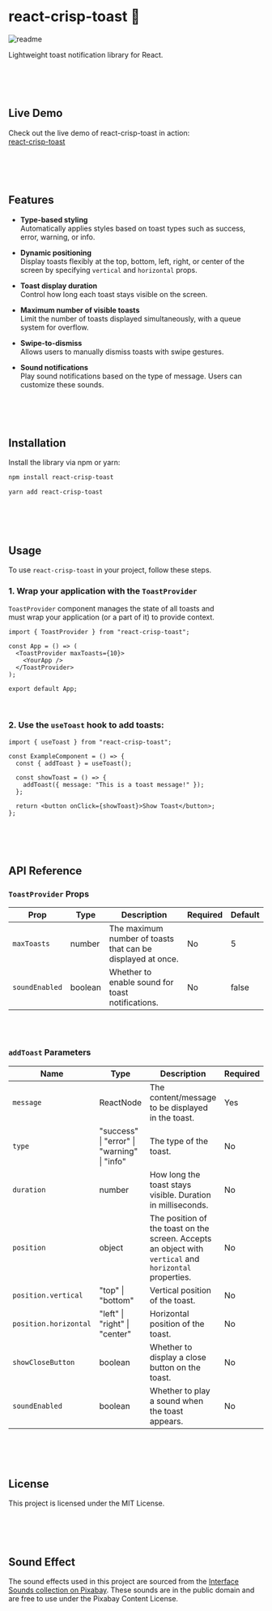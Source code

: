 # **react-crisp-toast 🍞**

![readme](https://github.com/user-attachments/assets/d5ae8868-b8af-4898-96ca-8ae269ffd33c)

Lightweight toast notification library for React.

<br/>
<br/>
<br/>

## **Live Demo**

Check out the live demo of react-crisp-toast in action: <br/>
<a href="https://react-crisp-toast.vercel.app/">react-crisp-toast</a>

<br/>
<br/>
<br/>

## **Features**

- **Type-based styling**  
  Automatically applies styles based on toast types such as success, error, warning, or info.

- **Dynamic positioning**  
  Display toasts flexibly at the top, bottom, left, right, or center of the screen by specifying `vertical` and `horizontal` props.

- **Toast display duration**  
  Control how long each toast stays visible on the screen.

- **Maximum number of visible toasts**  
  Limit the number of toasts displayed simultaneously, with a queue system for overflow.

- **Swipe-to-dismiss**  
  Allows users to manually dismiss toasts with swipe gestures.

- **Sound notifications**  
  Play sound notifications based on the type of message. Users can customize these sounds.

<br/>
<br/>
<br/>

## **Installation**

Install the library via npm or yarn:

```bash
npm install react-crisp-toast
```

```bash
yarn add react-crisp-toast
```

<br/>
<br/>
<br/>

## **Usage**

To use `react-crisp-toast` in your project, follow these steps.

### 1. Wrap your application with the `ToastProvider`

`ToastProvider` component manages the state of all toasts and <br/>must wrap your application (or a part of it) to provide context.

```tsx
import { ToastProvider } from "react-crisp-toast";

const App = () => (
  <ToastProvider maxToasts={10}>
    <YourApp />
  </ToastProvider>
);

export default App;
```

<br/>

### 2. Use the `useToast` hook to add toasts:

```tsx
import { useToast } from "react-crisp-toast";

const ExampleComponent = () => {
  const { addToast } = useToast();

  const showToast = () => {
    addToast({ message: "This is a toast message!" });
  };

  return <button onClick={showToast}>Show Toast</button>;
};
```

<br/>
<br/>
<br/>

## **API Reference**

### `ToastProvider` Props

| **Prop**       | **Type** | **Description**                                             | **Required** | **Default** |
| -------------- | -------- | ----------------------------------------------------------- | ------------ | ----------- |
| `maxToasts`    | number   | The maximum number of toasts that can be displayed at once. | No           | 5           |
| `soundEnabled` | boolean  | Whether to enable sound for toast notifications.            | No           | false       |

 <br/>
 <br/>

### `addToast` Parameters

| **Name**              | **Type**                                    | **Description**                                                                                         | **Required** | **Default**                              |
| --------------------- | ------------------------------------------- | ------------------------------------------------------------------------------------------------------- | ------------ | ---------------------------------------- |
| `message`             | ReactNode                                   | The content/message to be displayed in the toast.                                                       | Yes          | -                                        |
| `type`                | "success" \| "error" \| "warning" \| "info" | The type of the toast.                                                                                  | No           | info                                     |
| `duration`            | number                                      | How long the toast stays visible. Duration in milliseconds.                                             | No           | 3000                                     |
| `position`            | object                                      | The position of the toast on the screen. Accepts an object with `vertical` and `horizontal` properties. | No           | { vertical: "top", horizontal: "right" } |
| `position.vertical`   | "top" \| "bottom"                           | Vertical position of the toast.                                                                         | No           | "top"                                    |
| `position.horizontal` | "left" \| "right" \| "center"               | Horizontal position of the toast.                                                                       | No           | "right"                                  |
| `showCloseButton`     | boolean                                     | Whether to display a close button on the toast.                                                         | No           | false                                    |
| `soundEnabled`        | boolean                                     | Whether to play a sound when the toast appears.                                                         | No           | false                                    |

<br/>
<br/>
<br/>

## **License**

This project is licensed under the MIT License.

<br/>
<br/>
<br/>

## **Sound Effect**

The sound effects used in this project are sourced from the [Interface Sounds collection on Pixabay](https://pixabay.com/collections/interface-sounds-23710620/). These sounds are in the public domain and are free to use under the Pixabay Content License.
